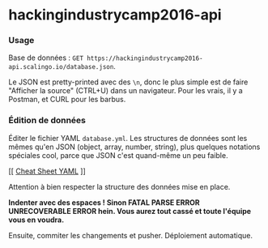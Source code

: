 # hackingindustrycamp2016-api

### Usage

Base de données : `GET https://hackingindustrycamp2016-api.scalingo.io/database.json`.

Le JSON est pretty-printed avec des `\n`, donc le plus simple est de faire "Afficher la source" (CTRL+U) dans un navigateur. Pour les vrais, il y a Postman, et CURL pour les barbus.

### Édition de données

Éditer le fichier YAML `database.yml`. Les structures de données sont les mêmes qu'en JSON (object, array, number, string), plus quelques notations spéciales cool, parce que JSON c'est quand-même un peu faible.

[[ [Cheat Sheet YAML](https://gist.github.com/jonschlinkert/5170877) ]]

Attention à bien respecter la structure des données mise en place.

**Indenter avec des espaces ! Sinon FATAL PARSE ERROR UNRECOVERABLE ERROR hein. Vous aurez tout cassé et toute l'équipe vous en voudra.**

Ensuite, commiter les changements et pusher. Déploiement automatique.